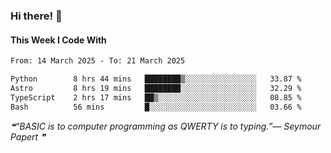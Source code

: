### Hi there! 👋

#### This Week I Code With
<!--START_SECTION:waka-->

```txt
From: 14 March 2025 - To: 21 March 2025

Python        8 hrs 44 mins   ████████▒░░░░░░░░░░░░░░░░   33.87 %
Astro         8 hrs 19 mins   ████████░░░░░░░░░░░░░░░░░   32.29 %
TypeScript    2 hrs 17 mins   ██▒░░░░░░░░░░░░░░░░░░░░░░   08.85 %
Bash          56 mins         █░░░░░░░░░░░░░░░░░░░░░░░░   03.66 %
```

<!--END_SECTION:waka-->

<!--STARTS_HERE_QUOTE_README-->
<i>❝“BASIC is to computer programming as QWERTY is to typing.”— Seymour Papert   ❞</i>
<!--ENDS_HERE_QUOTE_README-->
